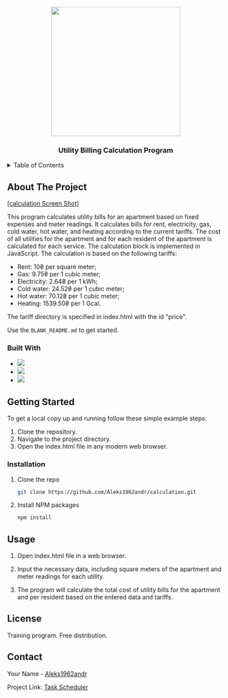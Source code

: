 <!-- PROJECT LOGO -->
<br />
<div align="center">
  <a href="https://github.com/Aleks1962andr/calculation.git">
    <img src="https://media.giphy.com/media/v1.Y2lkPTc5MGI3NjExZXR4MmhrazllazlnOWZiMmJsZmN1dmY3ZWRpMG4wamg3Zndub293ZyZlcD12MV9pbnRlcm5hbF9naWZfYnlfaWQmY3Q9Zw/1wRulyhp5INhA8uDFv/giphy.gif" width="300"/>
  </a>

  <h3 align="center">Utility Billing Calculation Program</h3>

 </div>



<!-- TABLE OF CONTENTS -->
<details>
  <summary>Table of Contents</summary>
  <ol>
    <li>
      <a href="#about-the-project">About The Project</a>
      <ul>
        <li><a href="#built-with">Built With</a></li>
      </ul>
    </li>
    <li>
       <a href="#getting-started">Getting Started</a>
      <ul>
       <li><a href="#installation">Installation</a></li>
      </ul>
    </li>
    <li><a href="#usage">Usage</a></li>
    <li><a href="#license">License</a></li>
    <li><a href="#contact">Contact</a></li>
      </ol>
</details>



<!-- ABOUT THE PROJECT -->
## About The Project

[[calculation Screen Shot]](https://github.com/Aleks1962andr/calculation/blob/main/flat.jpg)

This program calculates utility bills for an apartment based on fixed expenses and meter readings. It calculates bills for rent, electricity, gas, cold water, hot water, and heating according to the current tariffs. The cost of all utilities for the apartment and for each resident of the apartment is calculated for each service. The calculation block is implemented in JavaScript. The calculation is based on the following tariffs:
- Rent: 10₴ per square meter;
- Gas: 9.75₴ per 1 cubic meter;
- Electricity: 2.64₴ per 1 kWh;
- Cold water: 24.52₴ per 1 cubic meter;
- Hot water: 70.12₴ per 1 cubic meter;
- Heating: 1539.50₴ per 1 Gcal.
  
The tariff directory is specified in index.html with the id "price".

Use the `BLANK_README.md` to get started.


### Built With


* <img src="https://img.shields.io/badge/JavaScript-black?style=for-the-badge&logo=JavaScript&logoColor=whait"/>
* <img src="https://img.shields.io/badge/HTML5-black?style=for-the-badge&logo=HTML5&logoColor=whait"/>
* <img src="https://img.shields.io/badge/CSS3-black?style=for-the-badge&logo=CSS3&logoColor=whait"/>



<!-- GETTING STARTED -->
## Getting Started

To get a local copy up and running follow these simple example steps:
1. Clone the repository.
2. Navigate to the project directory.
3. Open the index.html file in any modern web browser.


### Installation

1. Clone the repo
   ```sh
   git clone https://github.com/Aleks1962andr/calculation.git
   ```
2. Install NPM packages
   ```sh
   npm install
   ```


<!-- USAGE EXAMPLES -->
## Usage

1. Open index.html file in a web browser.
 
2. Input the necessary data, including square meters of the apartment and meter readings for each utility.
   
3. The program will calculate the total cost of utility bills for the apartment and per resident based on the entered data and tariffs.


<!-- LICENSE -->
## License

Training program. Free distribution.


<!-- CONTACT -->
## Contact

Your Name - [Aleks1962andr](https://linkedin.com/in/alexander-andreev-5964902b8)  

Project Link: [Task Scheduler](https://github.com/Aleks1962andr/calculation.git)


